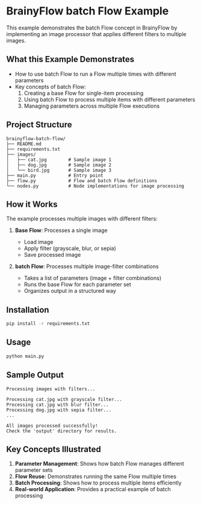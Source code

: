 # BrainyFlow batch Flow Example

This example demonstrates the batch Flow concept in BrainyFlow by implementing an image processor that applies different filters to multiple images.

## What this Example Demonstrates

- How to use batch Flow to run a Flow multiple times with different parameters
- Key concepts of batch Flow:
  1. Creating a base Flow for single-item processing
  2. Using batch Flow to process multiple items with different parameters
  3. Managing parameters across multiple Flow executions

## Project Structure
```
brainyflow-batch-flow/
├── README.md
├── requirements.txt
├── images/
│   ├── cat.jpg        # Sample image 1
│   ├── dog.jpg        # Sample image 2
│   └── bird.jpg       # Sample image 3
├── main.py            # Entry point
├── flow.py            # Flow and batch Flow definitions
└── nodes.py           # Node implementations for image processing
```

## How it Works

The example processes multiple images with different filters:

1. **Base Flow**: Processes a single image
   - Load image
   - Apply filter (grayscale, blur, or sepia)
   - Save processed image

2. **batch Flow**: Processes multiple image-filter combinations
   - Takes a list of parameters (image + filter combinations)
   - Runs the base Flow for each parameter set
   - Organizes output in a structured way

## Installation

```bash
pip install -r requirements.txt
```

## Usage

```bash
python main.py
```

## Sample Output

```
Processing images with filters...

Processing cat.jpg with grayscale filter...
Processing cat.jpg with blur filter...
Processing dog.jpg with sepia filter...
...

All images processed successfully!
Check the 'output' directory for results.
```

## Key Concepts Illustrated

1. **Parameter Management**: Shows how batch Flow manages different parameter sets
2. **Flow Reuse**: Demonstrates running the same Flow multiple times
3. **Batch Processing**: Shows how to process multiple items efficiently
4. **Real-world Application**: Provides a practical example of batch processing 